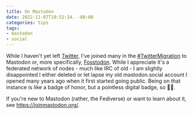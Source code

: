 ```yaml
---
title: On Mastodon
date: 2022-11-07T19:52:24. -08:00
categories: tips
tags:
- mastodon
- social
---
```


While I haven't yet left [Twitter](https://twitter.com/mrhestew), I've joined many in the
[#TwitterMigration](https://fosstodon.org/web/tags/twittermigration) to Mastodon or, more specifically,
[Fosstodon](https://fosstodon.org/@heaths). While I appreciate it's a federated network of nodes - much like IRC of old -
I am slightly disappointed I either deleted or let lapse my old mastodon.social account I opened many years ago when it
first started going public. Being on that instance is like a badge of honor, but a pointless digital badge, so 🤷‍♂️.

If you're new to Mastodon (rather, the Fediverse) or want to learn about it, see <https://joinmastodon.org/>.
